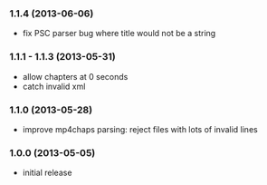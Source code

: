 ### 1.1.4 (2013-06-06)

* fix PSC parser bug where title would not be a string

### 1.1.1 - 1.1.3 (2013-05-31)

* allow chapters at 0 seconds
* catch invalid xml

### 1.1.0 (2013-05-28)

* improve mp4chaps parsing: reject files with lots of invalid lines

### 1.0.0 (2013-05-05)

* initial release